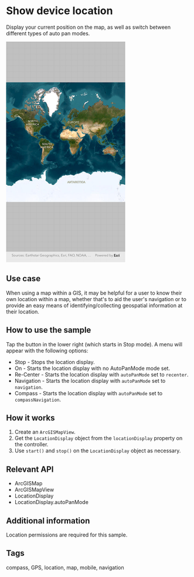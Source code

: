 # Show device location

Display your current position on the map, as well as switch between different types of auto pan modes.

![Image of show device location](show_device_location.png)

## Use case

When using a map within a GIS, it may be helpful for a user to know their own location within a map, whether that's to aid the user's navigation or to provide an easy means of identifying/collecting geospatial information at their location.

## How to use the sample

Tap the button in the lower right (which starts in Stop mode). A menu will appear with the following options:

* Stop - Stops the location display.
* On - Starts the location display with no AutoPanMode mode set.
* Re-Center - Starts the location display with `autoPanMode` set to `recenter`.
* Navigation - Starts the location display with `autoPanMode` set to `navigation`.
* Compass - Starts the location display with `autoPanMode` set to `compassNavigation`.

## How it works

1. Create an `ArcGISMapView`.
2. Get the `LocationDisplay` object from the `locationDisplay` property on the controller.
3. Use `start()` and `stop()` on the `LocationDisplay` object as necessary.

## Relevant API

* ArcGISMap
* ArcGISMapView
* LocationDisplay
* LocationDisplay.autoPanMode

## Additional information

Location permissions are required for this sample.

## Tags

compass, GPS, location, map, mobile, navigation
